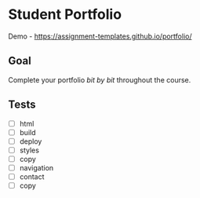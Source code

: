 # Student Portfolio
Demo - https://assignment-templates.github.io/portfolio/

## Goal
Complete your portfolio *bit by bit* throughout the course.

## Tests
- [ ] html
- [ ] build
- [ ] deploy
- [ ] styles
- [ ] copy
- [ ] navigation
- [ ] contact
- [ ] copy
